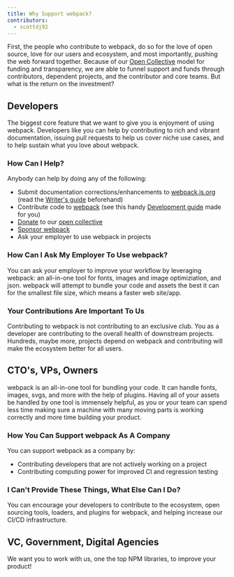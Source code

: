 ```yaml
---
title: Why Support webpack?
contributors:
  - scottdj92
---
```


First, the people who contribute to webpack, do so for the love of open source, love for our users and ecosystem, and most importantly, pushing the web forward together. Because of our [Open Collective](http://opencollective.com/webpack) model for funding and transparency, we are able to funnel support and funds through contributors, dependent projects, and the contributor and core teams. But what is the return on the investment?

## Developers

The biggest core feature that we want to give you is enjoyment of using webpack. Developers like you can help by contributing to rich and vibrant documentation, issuing pull requests to help us cover niche use cases, and to help sustain what you love about webpack.

### How Can I Help?

Anybody can help by doing any of the following:

*   Submit documentation corrections/enhancements to [webpack.js.org](https://github.com/webpack/webpack.js.org) (read the [Writer's guide](/writers-guide) beforehand)
*   Contribute code to [webpack](https://github.com/webpack/webpack) (see this handy [Development guide](/development/) made for you)
*   [Donate](https://opencollective.com/webpack/donate) to our [open collective](https://opencollective.com/webpack)
*   [Sponsor webpack](https://opencollective.com/webpack#support)
*   Ask your employer to use webpack in projects

### How Can I Ask My Employer To Use webpack?

You can ask your employer to improve your workflow by leveraging webpack: an all-in-one tool for fonts, images and image optimiziation, and json. webpack will attempt to bundle your code and assets the best it can for the smallest file size, which means a faster web site/app.

### Your Contributions Are Important To Us
Contributing to webpack is not contributing to an exclusive club. You as a developer are contributing to the overall health of downstream projects. Hundreds, maybe more, projects depend on webpack and contributing will make the ecosystem better for all users.

## CTO's, VPs, Owners

<!-- ### You Can Help Too!
(Add slides here regarding monetary value/dev time/tooling) -->

webpack is an all-in-one tool for bundling your code. It can handle fonts, images, svgs, and more with the help of plugins. Having all of your assets be handled by one tool is immensely helpful, as you or your team can spend less time making sure a machine with many moving parts is working correctly and more time building your product.

### How You Can Support webpack As A Company
You can support webpack as a company by:
*   Contributing developers that are not actively working on a project
*   Contributing computing power for improved CI and regression testing

### I Can't Provide These Things, What Else Can I Do?
You can encourage your developers to contribute to the ecosystem, open sourcing tools, loaders, and plugins for webpack, and helping increase our CI/CD infrastructure.

## VC, Government, Digital Agencies
We want you to work with us, one the top NPM libraries, to improve your product!

<!-- ### Sales Pitch
(add slides here) -->
